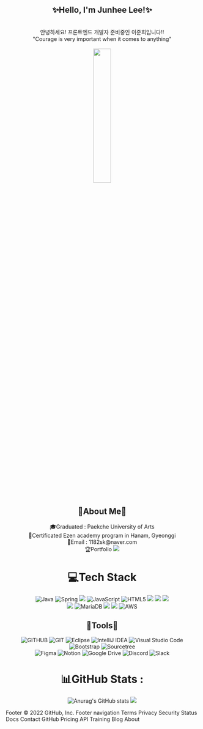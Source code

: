 <div align="center">
<h2>✨Hello, I'm Junhee Lee!✨</h2>

<br>
안녕하세요! 프론트엔드 개발자 준비중인 이준희입니다!!<br>
"Courage is very important when it comes to anything" <br><br>
<img src="https://c.tenor.com/Bklo77mJokoAAAAC/tenor.gif" width="30%">
<h2>🎈About Me🎈</h2>
🎓Graduated : Paekche University of Arts<br>
📜Certificated Ezen academy program in Hanam, Gyeonggi<br>
💌Email : 1182sk@naver.com<br>
🏆Portfolio <a href="https://maple-lupin-5b2.notion.site/JongWook-3c11d40c6bfb4436a70f20b8c816e1b0"><img src="https://img.shields.io/badge/Notion-%23000000.svg?style=flat-the-badge&logo=notion&logoColor=white"/></a>

# 💻Tech Stack

![Java](https://img.shields.io/badge/java-%23ED8B00.svg?style=flat&logo=java&logoColor=white) 
![Spring](https://img.shields.io/badge/spring-%236DB33F.svg?style=flat&logo=spring&logoColor=white) 
<img src="https://img.shields.io/badge/Spring Boot-%236DB33F?style=flat&logo=Spring Boot&logoColor=white&">
![JavaScript](https://img.shields.io/badge/javascript-%23323330.svg?style=flat&logo=javascript&logoColor=%23F7DF1E) 
![HTML5](https://img.shields.io/badge/html5-%23E34F26.svg?style=flat&logo=html5&logoColor=white) 
<img src="https://img.shields.io/badge/CSS3-1572B6?style=flat-square&logo=CSS3&logoColor=white"/></a>
<img src="https://img.shields.io/badge/JavaScript-F7DF1E?style=flat&logo=JavaScript&logoColor=white"/></a>
<img src="https://img.shields.io/badge/jquery-0769AD?style=flat&logo=jquery&logoColor=white"><br>
<img src="https://img.shields.io/badge/MySQL-4479A1?style=flat&logo=MySQL&logoColor=white"/></a>
![MariaDB](https://img.shields.io/badge/MariaDB-003545?style=flat&logo=mariadb&logoColor=white) 
<img src="https://img.shields.io/badge/oracle-F80000?style=flat&logo=oracle&logoColor=white">
<img src="https://img.shields.io/badge/apache tomcat-F8DC75?style=flat&logo=apachetomcat&logoColor=white">
![AWS](https://img.shields.io/badge/AWS-%23FF9900.svg?style=flat-the-badge&logo=amazon-aws&logoColor=white)
  
  
<h2>🎈Tools🎈</h2>

![GITHUB](https://img.shields.io/badge/github-181717.svg?style=flat&logo=github&logoColor=white)
![GIT](https://img.shields.io/badge/git-F05032.svg?style=flat&logo=git&logoColor=white)
![Eclipse](https://img.shields.io/badge/Eclipse-FE7A16.svg?style=flat&logo=Eclipse&logoColor=white)
![IntelliJ IDEA](https://img.shields.io/badge/IntelliJIDEA-000000.svg?style=flat&logo=intellij-idea&logoColor=white)
![Visual Studio Code](https://img.shields.io/badge/Visual%20Studio%20Code-0078d7.svg?style=flat&logo=visual-studio-code&logoColor=white)
![Bootstrap](https://img.shields.io/badge/bootstrap-%23563D7C.svg?style=flat&logo=bootstrap&logoColor=white)
![Sourcetree](https://img.shields.io/badge/Sourcetree-0052CC.svg?style=flat&logo=Sourcetree&logoColor=white)<br>
![Figma](https://img.shields.io/badge/figma-%23F24E1E.svg?style=flat-the-badge&logo=figma&logoColor=white)
![Notion](https://img.shields.io/badge/Notion-%23000000.svg?style=flat-the-badge&logo=notion&logoColor=white)
![Google Drive](https://img.shields.io/badge/Google%20Drive-4285F4?style=flat-the-badge&logo=googledrive&logoColor=white)
![Discord](https://img.shields.io/badge/discord-%237289DA.svg?style=flat-the-badge&logo=discord&logoColor=white)
![Slack](https://img.shields.io/badge/Slack-4A154B?style=flat-the-badge&logo=slack&logoColor=white)

# 📊GitHub Stats :
![Anurag's GitHub stats](https://github-readme-stats.vercel.app/api?username=WookCoding&show_icons=true&theme=algolia )
<img src="https://github-readme-stats.vercel.app/api/top-langs/?username=WookCoding&layout=compact&theme=algolia"><br>
</div>

Footer
© 2022 GitHub, Inc.
Footer navigation
Terms
Privacy
Security
Status
Docs
Contact GitHub
Pricing
API
Training
Blog
About


